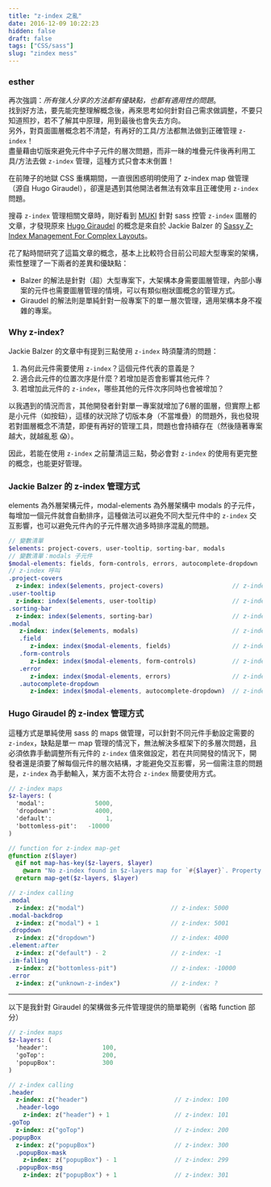 ```yaml
---
title: "z-index 之亂"
date: 2016-12-09 10:22:23
hidden: false
draft: false
tags: ["CSS/sass"]
slug: "zindex mess"
---
```


### esther
再次強調：*所有強人分享的方法都有優缺點，也都有適用性的問題*。  
找到好方法，要先能完整理解概念後，再來思考如何針對自己需求做調整，不要只知道照抄，若不了解其中原理，用到最後也會失去方向。  
另外，對頁面圖層概念若不清楚，有再好的工具/方法都無法做到正確管理 `z-index`！  
盡量藉由切版來避免元件中子元件的層次問題，而非一昧的堆疊元件後再利用工具/方法去做 `z-index` 管理，這種方式只會本末倒置！

在前陣子的地獄 CSS 重構期間，一直很困惑明明使用了 z-index map 做管理（源自 Hugo Giraudel），卻還是遇到其他開法者無法有效率且正確使用 `z-index` 問題。

搜尋 `z-index` 管理相關文章時，剛好看到 [MUKI](http://muki.tw/tech/sass-z-index-management/) 針對 sass 控管 `z-index` 圖層的文章，才發現原來 [Hugo Giraudel](http://www.sassmeister.com/gist/11172138) 的概念是來自於 Jackie Balzer 的 [Sassy Z-Index Management For Complex Layouts](https://www.smashingmagazine.com/2014/06/sassy-z-index-management-for-complex-layouts/)。

花了點時間研究了這篇文章的概念，基本上比較符合目前公司超大型專案的架構，索性整理了一下兩者的差異和優缺點：
 - Balzer 的解法是針對（超）大型專案下，大架構本身需要圖層管理，內部小專案的元件也需要圖層管理的情境，可以有類似樹狀圖概念的管理方式。
 - Giraudel 的解法則是單純針對一般專案下的單一層次管理，適用架構本身不複雜的專案。


<!--more-->


### Why z-index?

Jackie Balzer 的文章中有提到三點使用 `z-index` 時須釐清的問題：

 1. 為何此元件需要使用 `z-index`？這個元件代表的意義是？
 1. 適合此元件的位置次序是什麼？若增加是否會影響其他元件？
 1. 若增加此元件的 `z-index`，哪些其他的元件次序同時也會被增加？

以我遇到的情況而言，其他開發者針對單一專案就增加了6層的圖層，但實際上都是小元件（如按鈕），這樣的狀況除了切版本身（不當堆疊）的問題外，我也發現若對圖層概念不清楚，即便有再好的管理工具，問題也會持續存在（然後隨著專案越大，就越亂惹 😱）。

因此，若能在使用 `z-index` 之前釐清這三點，勢必會對 `z-index` 的使用有更完整的概念，也能更好管理。


### Jackie Balzer 的 z-index 管理方式

elements 為外層架構元件，modal-elements 為外層架構中 modals 的子元件，每增加一個元件就會自動排序，這種做法可以避免不同大型元件中的 `z-index` 交互影響，也可以避免元件內的子元件層次過多時排序混亂的問題。

```sass
// 變數清單
$elements: project-covers, user-tooltip, sorting-bar, modals
// 變數清單：modals 子元件
$modal-elements: fields, form-controls, errors, autocomplete-dropdown
// z-index 呼叫
.project-covers
  z-index: index($elements, project-covers)                   // z-index: 1
.user-tooltip
  z-index: index($elements, user-tooltip)                     // z-index: 2
.sorting-bar
  z-index: index($elements, sorting-bar)                      // z-index: 3
.modal
   z-index: index($elements, modals)                          // z-index: 4
   .field
      z-index: index($modal-elements, fields)                 // z-index: 1
   .form-controls
      z-index: index($modal-elements, form-controls)          // z-index: 2
   .error
      z-index: index($modal-elements, errors)                 // z-index: 3
   .autocomplete-dropdown
      z-index: index($modal-elements, autocomplete-dropdown)  // z-index: 4
```


### Hugo Giraudel 的 z-index 管理方式

這種方式是單純使用 sass 的 maps 做管理，可以針對不同元件手動設定需要的 `z-index`，缺點是單一 map 管理的情況下，無法解決多框架下的多層次問題，且必須依靠手動調整所有元件的 `z-index` 值來做設定，若在共同開發的情況下，開發者還是須要了解每個元件的層次結構，才能避免交互影響，另一個需注意的問題是，`z-index` 為手動輸入，某方面不太符合 `z-index` 簡要使用方式。

```sass
// z-index maps
$z-layers: (
  'modal':              5000,
  'dropdown':           4000,
  'default':               1,
  'bottomless-pit':   -10000
)

// function for z-index map-get
@function z($layer)
  @if not map-has-key($z-layers, $layer)
    @warn "No z-index found in $z-layers map for `#{$layer}`. Property omitted."
  @return map-get($z-layers, $layer)

// z-index calling
.modal
  z-index: z("modal")                        // z-index: 5000
.modal-backdrop
  z-index: z("modal") + 1                    // z-index: 5001
.dropdown
  z-index: z("dropdown")                     // z-index: 4000
.element:after
  z-index: z("default") - 2                  // z-index: -1
.im-falling
  z-index: z("bottomless-pit")               // z-index: -10000
.error
  z-index: z("unknown-z-index")              // z-index: ?
```


----

以下是我針對 Giraudel 的架構做多元件管理提供的簡單範例（省略 function 部分）

```sass
// z-index maps
$z-layers: (
  'header':               100,
  'goTop':                200,
  'popupBox':             300
)

// z-index calling
.header
  z-index: z("header")                        // z-index: 100
  .header-logo
    z-index: z("header") + 1                  // z-index: 101
.goTop
  z-index: z("goTop")                         // z-index: 200
.popupBox
  z-index: z("popupBox")                      // z-index: 300
  .popupBox-mask
    z-index: z("popupBox") - 1                // z-index: 299
  .popupBox-msg
    z-index: z("popupBox") + 1                // z-index: 301
```
